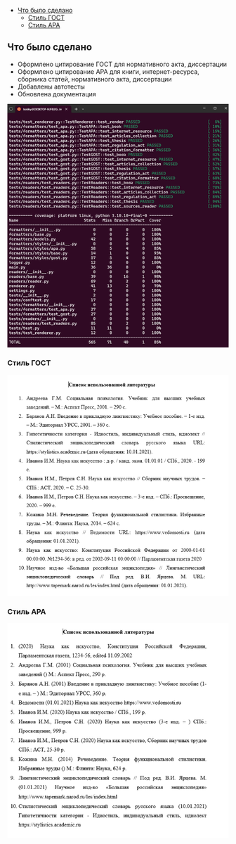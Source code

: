 
-  [Что было сделано](#Что-было-сделано)
    -  [Стиль ГОСТ](#Стиль-ГОСТ)
    -  [Стиль APA](#Стиль-APA)

## Что было сделано

-   Оформлено цитирование ГОСТ для нормативного акта, диссертации
-   Оформлено цитирование APA для книги, интернет-ресурса, сборника статей, нормативного акта, диссертации
-   Добавлены автотесты
-   Обновлена документация

![](https://raw.githubusercontent.com/makspepe/python-course-bibliography-generator/main/media/docker_1.PNG)

### Стиль ГОСТ

![](https://raw.githubusercontent.com/makspepe/python-course-bibliography-generator/main/media/gost.PNG)


### Стиль APA

![](https://raw.githubusercontent.com/makspepe/python-course-bibliography-generator/main/media/apa.PNG)

